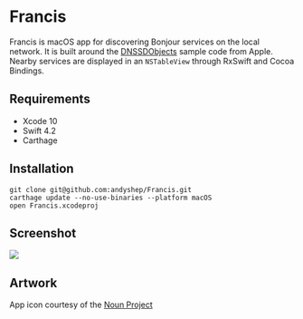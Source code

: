 # Francis

Francis is macOS app for discovering Bonjour services on the local network. It is built around the [DNSSDObjects](https://developer.apple.com/library/archive/samplecode/DNSSDObjects/Introduction/Intro.html#//apple_ref/doc/uid/DTS40011371-Intro-DontLinkElementID_2) sample code from Apple. Nearby services are displayed in an `NSTableView` through RxSwift and Cocoa Bindings.

## Requirements

* Xcode 10
* Swift 4.2
* Carthage

## Installation

```
git clone git@github.com:andyshep/Francis.git
carthage update --no-use-binaries --platform macOS
open Francis.xcodeproj
```

## Screenshot

![](https://i.imgur.com/QdiT26z.gif)

## Artwork

App icon courtesy of the [Noun Project](https://thenounproject.com/rebelsaeful/collection/doodle-ui/?i=1513021)
